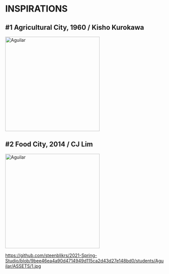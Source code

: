 
# INSPIRATIONS

## #1 Agricultural City, 1960 / Kisho Kurokawa
 <img alt="Aguilar" src="https://github.com/steenblikrs/2021-Spring-Studio/blob/9bee46ea4a90d4714949d115ca2d43d27e148bd0/students/Aguilar/ASSETS/1.jpg?raw=true" width="300">

## #2 Food City, 2014 / CJ Lim
 <img alt="Aguilar" src="https://github.com/steenblikrs/2021-Spring-Studio/blob/d01ffb85cbad1819878b8f8f1f1ea4336e2722c1/students/Aguilar/ASSETS/2.jpg?raw=true" width="300">

https://github.com/steenblikrs/2021-Spring-Studio/blob/9bee46ea4a90d4714949d115ca2d43d27e148bd0/students/Aguilar/ASSETS/1.jpg
